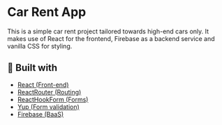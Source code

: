 # Car Rent App

This is a simple car rent project tailored towards high-end cars only.
It makes use of React for the frontend, Firebase as a backend service
and vanilla CSS for styling.

## :construction_worker: Built with

- [React (Front-end)](https://react.dev/)
- [ReactRouter (Routing)](https://reactrouter.com/en/main)
- [ReactHookForm (Forms)](https://react-hook-form.com/)
- [Yup (Form validation)](https://github.com/jquense/yup)
- [Firebase (BaaS)](https://firebase.google.com/)
